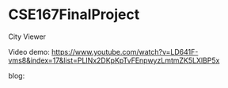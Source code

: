 # CSE167FinalProject
City Viewer 

Video demo:
https://www.youtube.com/watch?v=LD641F-vms8&index=17&list=PLINx2DKpKpTvFEnpwyzLmtmZK5LXlBP5x

blog:
